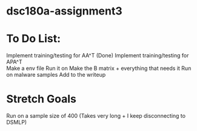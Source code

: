 # dsc180a-assignment3

# To Do List:
Implement training/testing for AA^T (Done)
Implement training/testing for APA^T  
Make a env file
Run it on
Make the B matrix + everything that needs it
Run on malware samples
Add to the writeup


# Stretch Goals
Run on a sample size of 400 (Takes very long + I keep disconnecting to DSMLP)
